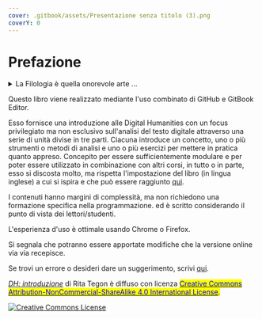 ```yaml
---
cover: .gitbook/assets/Presentazione senza titolo (3).png
coverY: 0
---
```


# Prefazione

<details>

<summary>La Filologia è quella onorevole arte ...</summary>

«La Filologia è quella onorevole arte che esige dal suo cultore soprattutto una cosa, trarsi da parte, lasciarsi tempo, divenire silenzioso, divenire lento, essendo un'arte e una perizia da orafi della parola, che deve compiere un finissimo attento lavoro e non raggiunge nulla se non lo raggiunge lento.&#x20;

Ma proprio per questo  è oggi più necessaria che mai; ed è proprio per questo che essa ci attira e ci incanta quanto mai fortemente, nel cuore di un'epoca del "lavoro": intendo dire della fretta, della precipitazione indecorosa e sudaticcia, che vuol "sbrigare" immediatamente ogni cosa, anche con i libri nuovi e di un tempo.&#x20;

Per una tale arte non è tanto facile sbrigare qualsiasi cosa,  perché essa ci insegna a leggere bene, cioè a leggere lentamente, in profondità, guardandosi avanti e indietro, non senza secondi fini, lasciando porte aperte, con dita e con occhi delicati.»

**Testo originale**:

«Philologie nämlich ist jene ehrwürdige Kunst, welche von ihrem Verehrer vor allem eins heischt, beiseite gehn, sich Zeit lassen, still werden, langsam werden –, als eine Goldschmiedekunst und Kennerschaft des Wortes, die lauter feine vorsichtige Arbeit abzutun hat und nichts erreicht, wenn sie es nicht lento erreicht. Gerade damit aber ist sie heute nötiger als je, gerade dadurch zieht sie und bezaubert sie uns am stärksten, mitten in einem Zeitalter der »Arbeit«, will sagen: der Hast, der unanständigen und schwitzenden Eilfertigkeit, das mit allem gleich »fertig werden« will, auch mit jedem alten und neuen Buche: – sie selbst wird nicht so leicht irgend womit fertig, sie lehrt gut lesen, das heißt langsam, tief, rück- und vorsichtig, mit Hintergedanken mit offengelassenen Türen, mit zarten Fingern und Augen lesen(...)».

**F. Nietzsche, Introduzione ad** [_**Aurora**_](https://www.penguinrandomhouse.de/leseprobe/Morgenroete-Gedanken-ueber-die-moralischen-Vorurteile/leseprobe\_9783866476790.pdf)_****_

</details>

Questo libro viene realizzato mediante l'uso combinato di GitHub e GitBook Editor.&#x20;

Esso fornisce una introduzione alle Digital Humanities con un focus privilegiato ma non esclusivo sull'analisi del testo digitale attraverso una serie di unità divise in tre parti. Ciacuna introduce un concetto, uno o più strumenti o metodi di analisi e uno o più esercizi per mettere in pratica quanto appreso. Concepito per essere sufficientemente modulare e per poter essere utilizzato in combinazione con altri corsi, in tutto o in parte, esso si discosta molto, ma rispetta l'impostazione del libro (in lingua inglese) a cui si ispira e che può essere raggiunto [qui](http://walshbr.com/textanalysiscoursebook/).

I contenuti hanno margini di complessità, ma non richiedono una formazione specifica nella programmazione.  ed è scritto considerando il punto di vista dei lettori/studenti.&#x20;

L'esperienza d'uso è ottimale usando Chrome o Firefox.

Si segnala che potranno essere apportate modifiche che la versione online via via recepisce.

Se trovi un errore o desideri dare un suggerimento, scrivi [qui](https://github.com/ritategon/DH-INTRODUZIONE/issues).

[_DH: introduzione_](https://rita-tegon.gitbook.io/introduzione-alla-analisi-del-testo/) di Rita Tegon è diffuso con licenza [<mark style="color:blue;">Creative Commons Attribution-NonCommercial-ShareAlike 4.0 International License</mark>](http://creativecommons.org/licenses/by-nc-sa/4.0/)<mark style="color:blue;">.</mark>

[![Creative Commons License](https://i.creativecommons.org/l/by-nc-sa/4.0/88x31.png)](http://creativecommons.org/licenses/by-nc-sa/4.0/)
